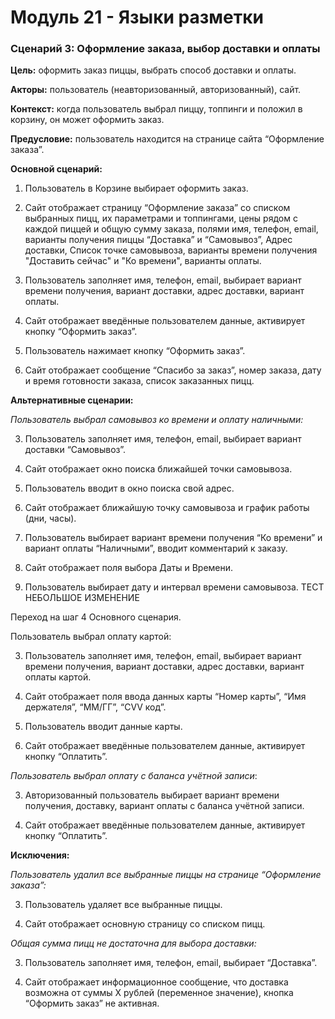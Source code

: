 # Модуль 21 - Языки разметки

### Сценарий 3: Оформление заказа, выбор доставки и оплаты

**Цель:** оформить заказ пиццы, выбрать способ доставки и оплаты. 

**Акторы:** пользователь (неавторизованный, авторизованный), сайт.

**Контекст:** когда пользователь выбрал пиццу, топпинги и положил в корзину, он может оформить заказ.

**Предусловие:** пользователь находится на странице сайта “Оформление заказа”.

**Основной сценарий:**

1. Пользователь в Корзине выбирает оформить заказ.

2. Сайт отображает страницу “Оформление заказа” со списком выбранных пицц, их параметрами и топпингами, цены рядом с каждой пиццей и общую сумму заказа, полями имя, телефон, email, варианты получения пиццы “Доставка” и “Самовывоз”, Адрес доставки, Список точке самовывоза, варианты времени получения "Доставить сейчас" и "Ко времени", варианты оплаты.

3. Пользователь заполняет имя, телефон, email, выбирает вариант времени получения, вариант доставки, адрес доставки, вариант оплаты.

4. Сайт отображает введённые пользователем данные, активирует кнопку “Оформить заказ”.

5. Пользователь нажимает кнопку “Оформить заказ”.

6. Сайт отображает сообщение “Спасибо за заказ”, номер заказа, дату и время готовности заказа, список заказанных пицц.

**Альтернативные сценарии:**

*Пользователь выбрал самовывоз ко времени и оплату наличными:*

3. Пользователь заполняет имя, телефон, email, выбирает вариант доставки “Самовывоз”.

4. Сайт отображает окно поиска ближайшей точки самовывоза.

5. Пользователь вводит в окно поиска свой адрес.

6. Сайт отображает ближайшую точку самовывоза и график работы (дни, часы).

7. Пользователь выбирает вариант времени получения “Ко времени” и вариант оплаты “Наличными”, вводит комментарий к заказу.

8. Сайт отображает поля выбора Даты и Времени.

9. Пользователь выбирает дату и интервал времени самовывоза. ТЕСТ НЕБОЛЬШОЕ ИЗМЕНЕНИЕ   

Переход на шаг 4 Основного сценария.

Пользователь выбрал оплату картой:

3. Пользователь заполняет имя, телефон, email, выбирает вариант времени получения, вариант доставки, адрес доставки, вариант оплаты картой.

4. Сайт отображает поля ввода данных карты “Номер карты”, “Имя держателя”, “ММ/ГГ”, “CVV код”.

5. Пользователь вводит данные карты.

6. Сайт отображает введённые пользователем данные, активирует кнопку “Оплатить”.

*Пользователь выбрал оплату с баланса учётной записи*:

3. Авторизованный пользователь выбирает вариант времени получения, доставку, вариант оплаты с баланса учётной записи.

4. Сайт отображает введённые пользователем данные, активирует кнопку “Оплатить”.

**Исключения:**

*Пользователь удалил все выбранные пиццы на странице “Оформление заказа”:*

3. Пользователь удаляет все выбранные пиццы.

4. Сайт отображает основную страницу со списком пицц.

*Общая сумма пицц не достаточна для выбора доставки:*

3. Пользователь заполняет имя, телефон, email, выбирает “Доставка”.

4. Сайт отображает информационное сообщение, что доставка возможна от суммы Х рублей (переменное значение), кнопка “Оформить заказ” не активная.